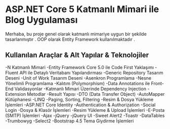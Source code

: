 # ASP.NET Core 5 Katmanlı Mimari ile Blog Uygulaması

Merhaba, bu proje genel olarak katmanlı mimariye uygun bir şekilde tasarlanmıştır . OOP olarak Entity Framework kullanılmaktadır .

## Kullanılan Araçlar & Alt Yapılar & Teknolojiler

-N Katmanlı Mimari
-Entity Framework Core 5.0 ile Code First Yaklaşımı
-Fluent API ile Detaylı Veritabanı Yapılandırması
-Generic Repository Tasarım Deseni
-Unit of Work Tasarım Deseni
-Asenkron Programlama
-Nesne Yönelimli Programlama
-Kalıtım (Polymorphism)
-Data Annotations ile Front-End Validasyonlar
-Katmanlı Mimari Üzerinde Dependency Injection
-Extension Metodlar
-Result Yapısı
-DTO (Data Transfer Object)
-AutoMapper Kütüphanesi
-LINQ
-Paging, Sorting, Filtering
-Resim & Dosya Yükleme İşlemleri
-ASP.NET Core Identity
-Authentication & Authorization
-Social Login
-Dosya & Klasör İşlemleri
-Resim Yükleme & Upload İşlemleri
-E-Posta (SMTP) İşlemleri
-Ajax
-jQuery
-jQuery UI
-Sweet Alert2
-Toastr
-DataTables
-Trumbowyg
-Select2
-Bootstrap 4.5 Tema Giydirme İşlemleri


